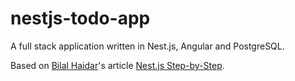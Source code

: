 # nestjs-todo-app
A full stack application written in Nest.js, Angular and PostgreSQL.

Based on [Bilal Haidar](https://www.codemag.com/Article/1907081/Nest.js-Step-by-Step)'s article [Nest.js Step-by-Step](https://www.codemag.com/Article/1907081/Nest.js-Step-by-Step).
